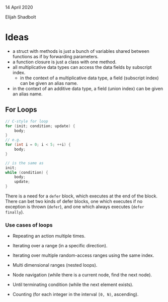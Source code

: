 
14 April 2020

Elijah Shadbolt

# Ideas
- a struct with methods is just a bunch of variables shared between functions as if by forwarding parameters.
- a function closure is just a class with one method.
- all multiplicative data types can access the data fields by subscript index.
	- in the context of a multiplicative data type, a field (subscript index) can be given an alias name.
- in the context of an additive data type, a field (union index) can be given an alias name.

## For Loops
```cpp
// C-style for loop
for (init; condition; update) {
	body;
}
// e.g.
for (int i = 0; i < 5; ++i) {
	body;
}

// is the same as
init;
while (condition) {
	body;
	update;
}
```
There is a need for a `defer` block, which executes at the end of the block.
There can bet two kinds of defer blocks, one which executes if no exception is thrown (`defer`), and one which always executes (`defer finally`).

### Use cases of loops
- Repeating an action multiple times.
- Iterating over a range (in a specific direction).
- Iterating over multiple random-access ranges using the same index.
- Multi dimensional ranges (nested loops).
- Node navigation (while there is a current node, find the next node).

- Until terminating condition (while the next element exists).
- Counting (for each integer in the interval `[0, N)`, ascending).
